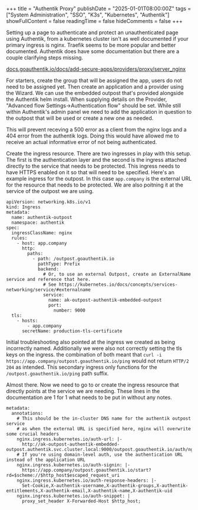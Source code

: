 +++
title = "Authentik Proxy"
publishDate = "2025-01-01T08:00:00Z"
tags = ["System Administration", "SSO", "K3s", "Kubernetes", "Authentik"]
showFullContent = false
readingTime = false
hideComments = false
+++

Setting up a page to authenticate and protect an unauthenticated page using Authentik, from a kubernetes cluster isn't as well documented if your primary ingress is nginx. Traefik seems to be more popular and better documented. Authentik does have some documentation but there are a couple clarifying steps missing. 

[docs.goauthentik.io/docs/add-secure-apps/providers/proxy/server_nginx](https://docs.goauthentik.io/docs/add-secure-apps/providers/proxy/server_nginx)

For starters, create the group that will be assigned the app, users do not need to be assigned yet. Then create an application and a provider using the Wizard. We can use the embedded outpost that's provided alongside the Authentik helm install. When supplying details on the Provider, "Advanced flow Settings->Authentication flow" should be set. While still within Authentik's admin panel we need to add the application in question to the outpost that will be used or create a new one as needed. 

This will prevent receving a 500 error as a client from the nginx logs and a 404 error from the authentik logs. Doing this would have allowed me to receive an actual informative error of not being authenticated.

Create the ingress resource. There are two ingresses in play with this setup. The first is the authentication layer and the second is the ingress attached directly to the service that needs to be protected. This ingress needs to have HTTPS enabled on it so that will need to be specified. Here's an example ingress for the outpost. In this case `app.company` is the external URL for the resource that needs to be protected. We are also poitning it at the service of the outpost we are using. 

```
apiVersion: networking.k8s.io/v1
kind: Ingress
metadata:
  name: authentik-outpost
  namespace: authentik
spec:
  ingressClassName: nginx
  rules:
    - host: app.company
      http:
        paths:
          - path: /outpost.goauthentik.io
            pathType: Prefix
            backend:
              # Or, to use an external Outpost, create an ExternalName service and reference that here.
              # See https://kubernetes.io/docs/concepts/services-networking/service/#externalname
              service:
                name: ak-outpost-authentik-embedded-outpost
                port:
                  number: 9000
  tls:
    - hosts:
        - app.company
      secretName: production-tls-certificate
```

Initial troubleshooting also pointed at the ingress we created as being incorrectly named. Additionally we were also not correctly setting the tls keys on the ingress. the combination of both meant that `curl -i https://app.company/outpost.goauthentik.io/ping` would not return `HTTP/2 204` as intended. This secondary ingress only functions for the `/outpost.goauthentik.io/ping` path suffix.

Almost there. Now we need to go to or create the ingress resource that directly points at the service we are needing. These lines in the documentation are 1 for 1 what needs to be put in without any notes. 

```
metadata:
  annotations:
    # This should be the in-cluster DNS name for the authentik outpost service
    # as when the external URL is specified here, nginx will overwrite some crucial headers
    nginx.ingress.kubernetes.io/auth-url: |-
      http://ak-outpost-authentik-embedded-outpost.authentik.svc.cluster.local:9000/outpost.goauthentik.io/auth/nginx
    # If you're using domain-level auth, use the authentication URL instead of the application URL
    nginx.ingress.kubernetes.io/auth-signin: |-
      https://app.company/outpost.goauthentik.io/start?rd=$scheme://$http_host$escaped_request_uri
    nginx.ingress.kubernetes.io/auth-response-headers: |-
      Set-Cookie,X-authentik-username,X-authentik-groups,X-authentik-entitlements,X-authentik-email,X-authentik-name,X-authentik-uid
    nginx.ingress.kubernetes.io/auth-snippet: |
      proxy_set_header X-Forwarded-Host $http_host;
```
